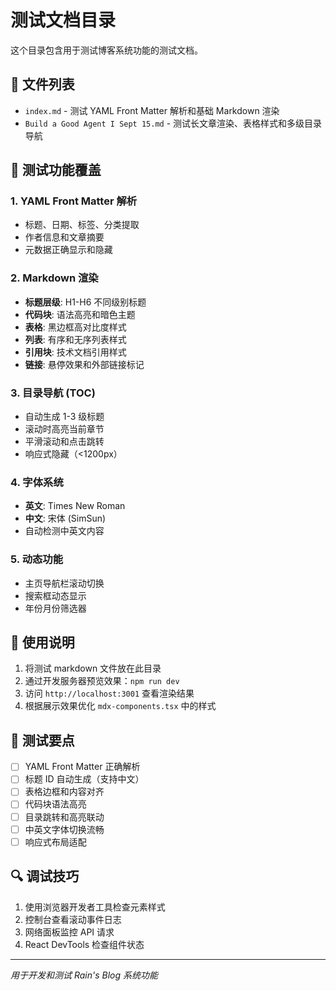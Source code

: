 # 测试文档目录

这个目录包含用于测试博客系统功能的测试文档。

## 📁 文件列表

- `index.md` - 测试 YAML Front Matter 解析和基础 Markdown 渲染
- `Build a Good Agent I Sept 15.md` - 测试长文章渲染、表格样式和多级目录导航

## 🧪 测试功能覆盖

### 1. YAML Front Matter 解析
- 标题、日期、标签、分类提取
- 作者信息和文章摘要
- 元数据正确显示和隐藏

### 2. Markdown 渲染
- **标题层级**: H1-H6 不同级别标题
- **代码块**: 语法高亮和暗色主题
- **表格**: 黑边框高对比度样式
- **列表**: 有序和无序列表样式
- **引用块**: 技术文档引用样式
- **链接**: 悬停效果和外部链接标记

### 3. 目录导航 (TOC)
- 自动生成 1-3 级标题
- 滚动时高亮当前章节
- 平滑滚动和点击跳转
- 响应式隐藏（<1200px）

### 4. 字体系统
- **英文**: Times New Roman
- **中文**: 宋体 (SimSun)
- 自动检测中英文内容

### 5. 动态功能
- 主页导航栏滚动切换
- 搜索框动态显示
- 年份月份筛选器

## 🚀 使用说明

1. 将测试 markdown 文件放在此目录
2. 通过开发服务器预览效果：`npm run dev`
3. 访问 `http://localhost:3001` 查看渲染结果
4. 根据展示效果优化 `mdx-components.tsx` 中的样式

## 📝 测试要点

- [ ] YAML Front Matter 正确解析
- [ ] 标题 ID 自动生成（支持中文）
- [ ] 表格边框和内容对齐
- [ ] 代码块语法高亮
- [ ] 目录跳转和高亮联动
- [ ] 中英文字体切换流畅
- [ ] 响应式布局适配

## 🔍 调试技巧

1. 使用浏览器开发者工具检查元素样式
2. 控制台查看滚动事件日志
3. 网络面板监控 API 请求
4. React DevTools 检查组件状态

---

*用于开发和测试 Rain's Blog 系统功能*
